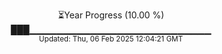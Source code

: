<p align="center">
⏳Year Progress (10.00 %)<br>
███▁▁▁▁▁▁▁▁▁▁▁▁▁▁▁▁▁▁▁▁▁▁▁▁▁▁▁ <br>
<sub>Updated: Thu, 06 Feb 2025 12:04:21 GMT</sub>
</p>

